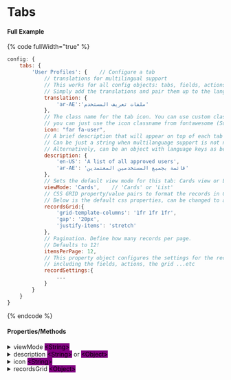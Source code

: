# Tabs

#### Full Example

{% code fullWidth="true" %}
```javascript
config: {
    tabs: {
        'User Profiles': {    // Configure a tab
            // translations for multilingual support
            // This works for all config objects: tabs, fields, actions, ...etc
            // Simply add the translations and pair them up to the language code that is passed to the dashboard in the config object
            translation: {
                'ar-AE':'ملفات تعريف المستخدم'
            },
            // The class name for the tab icon. You can use custom class names (add them to theme.css), or if you include the fontawesome library
            // you can just use the icon classname from fontawesome (Supports fontawesome)
            icon: "far fa-user",
            // A brief description that will appear on top of each tab
            // Can be just a string when multilanguage support is not needed
            // Alternatively, can be an object with language keys as below for multilingual support
            description: {
                'en-US': 'A list of all approved users',
                'ar-AE': 'قائمة بجميع المستخدمين المعتمدين'
            },    
            // Sets the default view mode for this tab: Cards view or List view
            viewMode: 'Cards',    // 'Cards' or 'List'
            // CSS GRID property/value pairs to format the records in Cards view.
            // Below is the default css properties, can be changed to any valid CSS property/value pairs
            recordsGrid:{                
                'grid-template-columns': '1fr 1fr 1fr',
                'gap': '20px',
                'justify-items': 'stretch'                    
            },
            // Pagination. Define how many records per page.
            // Defaults to 12!
            itemsPerPage: 12,
            // This property object configures the settings for the records,
            // including the fields, actions, the grid ...etc
            recordSettings:{
                ...
            }
        }
    }
}
```
{% endcode %}

#### Properties/Methods

<details>

<summary>viewMode <mark style="background-color:purple;">&#x3C;String></mark></summary>

Sets the default view mode for this tab.

#### Values

* "Cards"\
  <mark style="color:blue;">View this tab in Cards Mode</mark>
* "List"\
  <mark style="color:blue;">View this tab in List Mode</mark>&#x20;

</details>

<details>

<summary>description <mark style="background-color:purple;">&#x3C;String></mark> or <mark style="background-color:purple;">&#x3C;Object></mark></summary>

Description text to be displayed on top of the current Tab

#### Values

* \<String>\
  <mark style="color:blue;">Description text to be displayed on top of the current Tab, in all languages</mark>

<!---->

*   \<Object>

    <mark style="color:blue;">An Object containing key/value pairs, with the description for each language.</mark>\ <mark style="color:blue;">Example:</mark>\


    ```
    description: {
      'en-US': 'A list of all approved users',			
      'ar-AE': 'قائمة بجميع المستخدمين المعتمدين'
    }
    ```

</details>

<details>

<summary>icon <mark style="background-color:purple;">&#x3C;String></mark></summary>

Shows an Icon for this Tab to appear above the Tab Name

#### Values

* \<String>\
  <mark style="color:blue;">Classname of the icon. If you include fontawesome, you can add the classname in this property and the icon will appear formatted appropriatley</mark>

</details>

<details>

<summary>recordsGrid <mark style="background-color:purple;">&#x3C;Object></mark></summary>

An Object Literal of CSS GRID properties to arrange the records.



#### Values

*   \<Object>

    <mark style="color:blue;">An Object containing key/value pairs of any valid CSS properties inside a CSS GRID container</mark>\ <mark style="color:blue;">Default (if ommitted):</mark>\


    ```json
    recordsGrid:{				
    	'grid-template-columns': '1fr 1fr 1fr',
    	'gap': '20px',
    	'justify-items': 'stretch'					
    }
    ```

</details>
